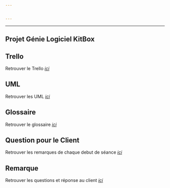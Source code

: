 ```yaml
---


---
```



<hr>
<h2 id="projet-génie-logiciel-kitbox">Projet Génie Logiciel KitBox</h2>
<h2 id="uml">Trello</h2>
<p>Retrouver le Trello  <em><a href="https://trello.com/b/Q06IKRiS/kitbox">ici</a></em></p>
<h2 id="uml">UML</h2>
<p>Retrouver les UML  <em><a href="https://www.lucidchart.com/documents/edit/3f319f5e-adf3-4739-9055-04416310f2f8/0">ici</a></em></p>
<h2 id="uml">Glossaire</h2>
<p>Retrouver le glossaire  <em><a href="https://hevinci-my.sharepoint.com/:w:/r/personal/16067_ecam_be/_layouts/15/Doc.aspx?sourcedoc=%7Ba384e814-dc46-4eff-bf2f-76aeffb7aaba%7D&amp;action=default&amp;gad=362">ici</a></em></p>
<h2 id="uml">Question pour le Client</h2>
<p>Retrouver les remarques de chaque debut de séance  <em><a href="https://hevinci-my.sharepoint.com/:w:/g/personal/16067_ecam_be/EXbViFh_tYxNl0zo98m_lQMBm7DHxjnOm8bLilKYW9LqyA?e=o0jhRE">ici</a></em></p>
<h2 id="uml">Remarque</h2>
<p>Retrouver les questions et réponse au client <em><a href="https://hevinci-my.sharepoint.com/:w:/g/personal/16067_ecam_be/EThGBBxl5PlJmHgBpJx4b_ABF_3N4tV2FJA5hLxSXDJphQ?e=NSSHxt">ici</a></em></p>

<!--stackedit_data:
eyJoaXN0b3J5IjpbMjAyNzg4NDAxM119
-->